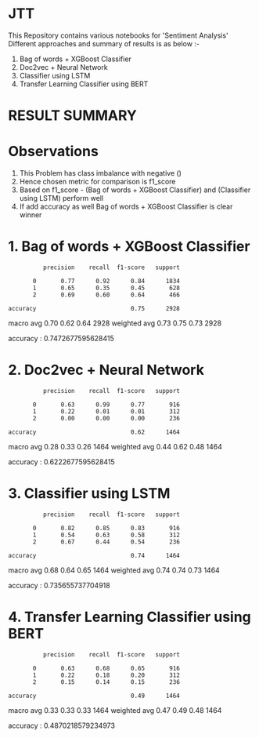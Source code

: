 # JTT
This Repository contains various notebooks for 'Sentiment Analysis'<br />
Different approaches and summary of results is as below :- <br />
1. Bag of words + XGBoost Classifier
2. Doc2vec + Neural Network
3. Classifier using LSTM 
4. Transfer Learning Classifier using BERT

# RESULT SUMMARY

# Observations
1. This Problem has class imbalance with negative ()
2. Hence chosen metric for comparison is f1_score
3. Based on f1_score - (Bag of words + XGBoost Classifier) and (Classifier using LSTM) perform well
4. If add accuracy as well Bag of words + XGBoost Classifier is clear winner

# 1. Bag of words + XGBoost Classifier
              precision    recall  f1-score   support

           0       0.77      0.92      0.84      1834
           1       0.65      0.35      0.45       628
           2       0.69      0.60      0.64       466

    accuracy                           0.75      2928
   macro avg       0.70      0.62      0.64      2928
weighted avg       0.73      0.75      0.73      2928

accuracy : 0.7472677595628415

# 2. Doc2vec + Neural Network
              precision    recall  f1-score   support

           0       0.63      0.99      0.77       916
           1       0.22      0.01      0.01       312
           2       0.00      0.00      0.00       236

    accuracy                           0.62      1464
   macro avg       0.28      0.33      0.26      1464
weighted avg       0.44      0.62      0.48      1464

accuracy : 0.6222677595628415

# 3. Classifier using LSTM 
              precision    recall  f1-score   support

           0       0.82      0.85      0.83       916
           1       0.54      0.63      0.58       312
           2       0.67      0.44      0.54       236

    accuracy                           0.74      1464
   macro avg       0.68      0.64      0.65      1464
weighted avg       0.74      0.74      0.73      1464

accuracy : 0.735655737704918

# 4. Transfer Learning Classifier using BERT
              precision    recall  f1-score   support

           0       0.63      0.68      0.65       916
           1       0.22      0.18      0.20       312
           2       0.15      0.14      0.15       236

    accuracy                           0.49      1464
   macro avg       0.33      0.33      0.33      1464
weighted avg       0.47      0.49      0.48      1464

accuracy : 0.4870218579234973
